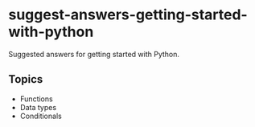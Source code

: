 # suggest-answers-getting-started-with-python

Suggested answers for getting started with Python.

## Topics

- Functions
- Data types
- Conditionals
